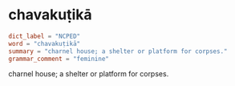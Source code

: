 # chavakuṭikā

``` toml
dict_label = "NCPED"
word = "chavakuṭikā"
summary = "charnel house; a shelter or platform for corpses."
grammar_comment = "feminine"
```

charnel house; a shelter or platform for corpses.

